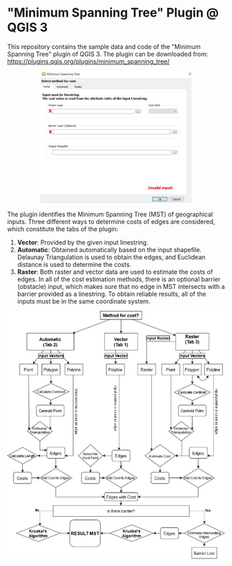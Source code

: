# "Minimum Spanning Tree" Plugin @ QGIS 3

This repository contains the sample data and code of the "Minimum Spanning Tree" plugin of QGIS 3. The plugin can be downloaded from: https://plugins.qgis.org/plugins/minimum_spanning_tree/

<p align="center">
  <img width="350" src="images/gui.jpg">
</p>


The plugin identifies the Minimum Spanning Tree (MST) of geographical inputs. Three different ways to determine costs of edges are considered, which constitute the tabs of the plugin: 
1. **Vector**: Provided by the given input linestring. 
2. **Automatic**: Obtained automatically based on the input shapefile. Delaunay Triangulation is used to obtain the edges, and Euclidean distance is used to determine the costs. 
3. **Raster**: Both raster and vector data are used to estimate the costs of edges. In all of the cost estimation methods, there is an optional barrier (obstacle) input, which makes sure that no edge in MST intersects with a barrier provided as a linestring. To obtain reliable results, all of the inputs must be in the same coordinate system.


<p align="center">
  <img width="600" src="images/flowchart.jpg">
</p>
